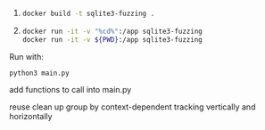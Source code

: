 1.  ```bash
    docker build -t sqlite3-fuzzing .
2.  ```bash
    docker run -it -v "%cd%":/app sqlite3-fuzzing
    docker run -it -v ${PWD}:/app sqlite3-fuzzing
    ```

Run with:
```
python3 main.py
```
add functions to call into main.py


reuse 
clean up
group by
context-dependent tracking
vertically and horizontally

